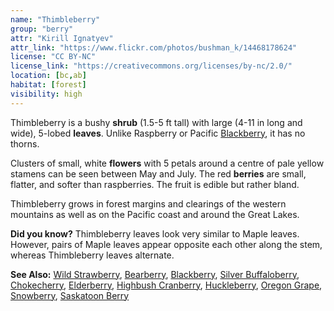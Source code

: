 ```yaml
---
name: "Thimbleberry"
group: "berry"
attr: "Kirill Ignatyev"
attr_link: "https://www.flickr.com/photos/bushman_k/14468178624"
license: "CC BY-NC"
license_link: "https://creativecommons.org/licenses/by-nc/2.0/"
location: [bc,ab]
habitat: [forest]
visibility: high
---
```

Thimbleberry is a bushy **shrub** (1.5-5 ft tall) with large (4-11 in long and wide), 5-lobed **leaves**. Unlike Raspberry or Pacific [Blackberry](/trees/black), it has no thorns.

Clusters of small, white **flowers** with 5 petals around a centre of pale yellow stamens can be seen between May and July. The red **berries** are small, flatter, and softer than raspberries. The fruit is edible but rather bland.

Thimbleberry grows in forest margins and clearings of the western mountains as well as on the Pacific coast and around the Great Lakes.

**Did you know?** Thimbleberry leaves look very similar to Maple leaves. However, pairs of Maple leaves appear opposite each other along the stem, whereas Thimbleberry leaves alternate.

<!-- generated, do not edit -->
**See Also:**
[Wild Strawberry](/plants/wildstraw),
[Bearberry](/trees/bear),
[Blackberry](/trees/black),
[Silver Buffaloberry](/trees/buffalo),
[Chokecherry](/trees/choke),
[Elderberry](/trees/elder),
[Highbush Cranberry](/trees/hicran),
[Huckleberry](/trees/huck),
[Oregon Grape](/trees/orgrape),
[Snowberry](/trees/snow),
[Saskatoon Berry](/trees/stoon)
